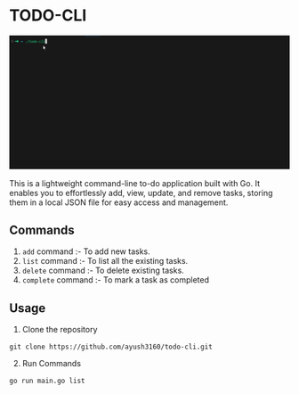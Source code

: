 # TODO-CLI

![Video](./assests/peek_1.gif)


This is a lightweight command-line to-do application built with Go. It enables you to effortlessly add, view, update, and remove tasks, storing them in a local JSON file for easy access and management.

## Commands

1. `add`      command :- To add new tasks.
2. `list`     command :- To list all the existing tasks.
3. `delete`   command :- To delete existing tasks.
4. `complete` command :- To mark a task as completed


## Usage

1. Clone the repository

```
git clone https://github.com/ayush3160/todo-cli.git
```

2. Run Commands

```
go run main.go list
```